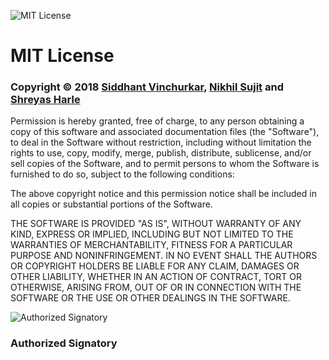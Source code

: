 ![MIT License](https://u.imageresize.org/v2/3cfd14ac-f323-455d-ae44-4b652db77e32.png "MIT License")
# **MIT License**

### **Copyright © 2018 [Siddhant Vinchurkar](https://github.com/siddhantvinchurkar "Siddhant Vinchurkar"), [Nikhil Sujit](https://github.com/nik98hil "Nikhil Sujit") and [Shreyas Harle](https://github.com/Harle11 "Shreyas Harle")**

Permission is hereby granted, free of charge, to any person obtaining a copy
of this software and associated documentation files (the "Software"), to deal
in the Software without restriction, including without limitation the rights
to use, copy, modify, merge, publish, distribute, sublicense, and/or sell
copies of the Software, and to permit persons to whom the Software is
furnished to do so, subject to the following conditions:

The above copyright notice and this permission notice shall be included in all
copies or substantial portions of the Software.

THE SOFTWARE IS PROVIDED "AS IS", WITHOUT WARRANTY OF ANY KIND, EXPRESS OR
IMPLIED, INCLUDING BUT NOT LIMITED TO THE WARRANTIES OF MERCHANTABILITY,
FITNESS FOR A PARTICULAR PURPOSE AND NONINFRINGEMENT. IN NO EVENT SHALL THE
AUTHORS OR COPYRIGHT HOLDERS BE LIABLE FOR ANY CLAIM, DAMAGES OR OTHER
LIABILITY, WHETHER IN AN ACTION OF CONTRACT, TORT OR OTHERWISE, ARISING FROM,
OUT OF OR IN CONNECTION WITH THE SOFTWARE OR THE USE OR OTHER DEALINGS IN THE
SOFTWARE.

![Authorized Signatory](https://u.imageresize.org/v2/5a26b301-a5dd-4add-9031-75b90a53bbce.png "Authorized Signatory")

### **Authorized Signatory**
